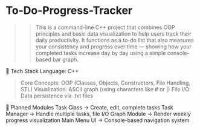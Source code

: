 # To-Do-Progress-Tracker
>>This is a command-line C++ project that combines OOP principles and basic data visualization to help users track their daily productivity. It functions as a to-do list that also measures your consistency and progress over time — showing how your completed tasks increase day by day using a simple console-based bar graph.

🧩 Tech Stack
Language: C++
>Core Concepts: OOP (Classes, Objects, Constructors, File Handling, STL)
>Visualization: ASCII graph (using characters like # or |)
>File I/O: Data persistence via .txt files

🔢 Planned Modules
Task Class → Create, edit, complete tasks
Task Manager → Handle multiple tasks, file I/O
Graph Module → Render weekly progress visualization
Main Menu UI → Console-based navigation system
